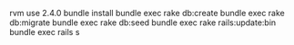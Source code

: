 rvm use 2.4.0
bundle install
bundle exec rake db:create
bundle exec rake db:migrate
bundle exec rake db:seed
bundle exec rake rails:update:bin
bundle exec rails s
